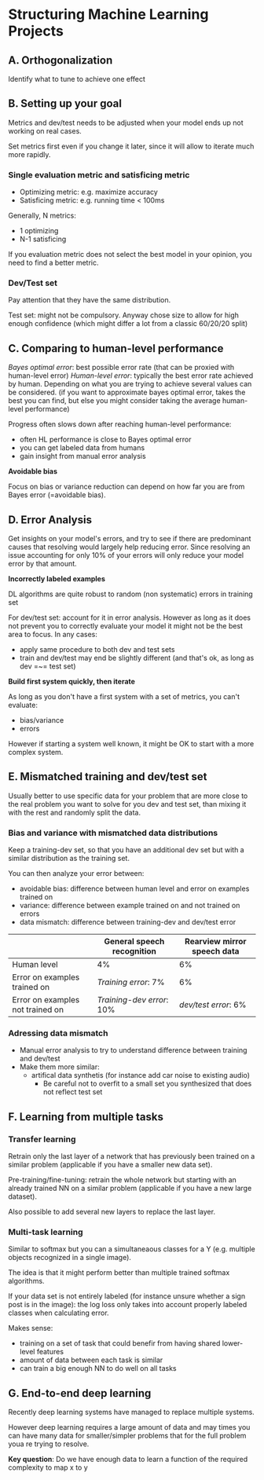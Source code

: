 # Structuring Machine Learning Projects

## A. Orthogonalization

Identify what to tune to achieve one effect

## B. Setting up your goal

Metrics and dev/test needs to be adjusted when your model ends up not working on real cases.

Set metrics first even if you change it later, since it will allow to iterate much more rapidly.

### Single evaluation metric and satisficing metric

* Optimizing metric: e.g. maximize accuracy
* Satisficing metric: e.g. running time < 100ms

Generally, N metrics: 
* 1 optimizing
* N-1 satisficing

If you evaluation metric does not select the best model in your opinion, you need to find a better metric.

### Dev/Test set

Pay attention that they have the same distribution.

Test set: might not be compulsory. Anyway chose size to allow for high enough confidence (which might differ a lot from a classic 60/20/20 split)

## C. Comparing to human-level performance

*Bayes optimal error*: best possible error rate (that can be proxied with human-level error)
*Human-level error*: typically the best error rate achieved by human. Depending on what you are trying to achieve several values can be considered. (if you want to approximate bayes optimal error, takes the best you can find, but else you might consider taking the average human-level performance)


Progress often slows down after reaching human-level performance:
* often HL performance is close to Bayes optimal error
* you can get labeled data from humans
* gain insight from manual error analysis

**Avoidable bias**

Focus on bias or variance reduction can depend on how far you are from Bayes error (=avoidable bias).


## D. Error Analysis

Get insights on your model's errors, and try to see if there are predominant causes that resolving would largely help reducing error. Since resolving an issue accounting for only 10% of your errors will only reduce your model error by that amount.

**Incorrectly labeled examples**

DL algorithms are quite robust to random (non systematic) errors in training set 

For dev/test set: account for it in error analysis. However as long as it does not prevent you to correctly evaluate your model it might not be the best area to focus. In any cases:
* apply same procedure to both dev and test sets
* train and dev/test may end be slightly different (and that's ok, as long as dev =~= test set)

**Build first system quickly, then iterate**

As long as you don't have a first system with a set of metrics, you can't evaluate:
* bias/variance
* errors

However if starting a system well known, it might be OK to start with a more complex system.

## E. Mismatched training and dev/test set

Usually better to use specific data for your problem that are more close to the real problem you want to solve for you dev and test set, than mixing it with the rest and randomly split the data.

### Bias and variance with mismatched data distributions

Keep a training-dev set, so that you have an additional dev set but with a similar distribution as the training set.

You can then analyze your error between:
* avoidable bias: difference between human level and error on examples trained on
* variance: difference between example trained on and not trained on errors
* data mismatch: difference between training-dev and dev/test error
  
|   |General speech recognition | Rearview mirror speech data |
|---|---|---|
|Human level | 4% |  6% |
|Error on examples trained on | *Training error*: 7% |  6% |
|Error on examples not trained on | *Training-dev error*: 10% | *dev/test error*: 6% |

### Adressing data mismatch

* Manual error analysis to try to understand difference between training and dev/test
* Make them more similar:
  * artifical data synthetis (for instance add car noise to existing audio)
    * Be careful not to overfit to a small set you synthesized that does not reflect test set 

## F. Learning from multiple tasks

### Transfer learning

Retrain only the last layer of a network that has previously been trained on a similar problem (applicable if you have a smaller new data set).

Pre-training/fine-tuning: retrain the whole network but starting with an already trained NN on a similar problem (applicable if you have a new large dataset).

Also possible to add several new layers to replace the last layer.

### Multi-task learning

Similar to softmax but you can a simultaneaous classes for a Y  (e.g. multiple objects recognized in a single image).

The idea is that it might perform better than multiple trained softmax algorithms.

If your data set is not entirely labeled (for instance unsure whether a sign post is in the image): the log loss only takes into account properly labeled classes when calculating error.

Makes sense:
* training on a set of task that could benefir from having shared lower-level features
* amount of data between each task is similar
* can train a big enough NN to do well on all tasks

## G. End-to-end deep learning

Recently deep learning systems have managed to replace multiple systems.

However deep learning requires a large amount of data and may times you can have many data for smaller/simpler problems that for the full problem youa re trying to resolve.

**Key question**: Do we have enough data to learn a function of the required complexity to map x to y
